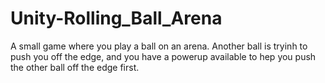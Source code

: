 # Unity-Rolling_Ball_Arena
A small game where you play a ball on an arena. Another ball is tryinh to push you off the edge, and you have a powerup available to hep you push the other ball off the edge first.
